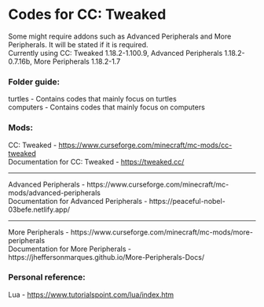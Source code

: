 # Codes for CC: Tweaked
Some might require addons such as Advanced Peripherals and More Peripherals. It will be stated if it is required.
<br>
Currently using CC: Tweaked 1.18.2-1.100.9, Advanced Peripherals 1.18.2-0.7.16b, More Peripherals 1.18.2-1.7

### Folder guide:
turtles - Contains codes that mainly focus on turtles
<br>
computers - Contains codes that mainly focus on computers

### Mods:
CC: Tweaked - https://www.curseforge.com/minecraft/mc-mods/cc-tweaked
<br>
Documentation for CC: Tweaked - https://tweaked.cc/
<br>
<hr>
Advanced Peripherals - https://www.curseforge.com/minecraft/mc-mods/advanced-peripherals
<br>
Documentation for Advanced Peripherals - https://peaceful-nobel-03befe.netlify.app/
<br>
<hr>
More Peripherals - https://www.curseforge.com/minecraft/mc-mods/more-peripherals
<br>
Documentation for More Peripherals - https://jheffersonmarques.github.io/More-Peripherals-Docs/

### Personal reference:
Lua - https://www.tutorialspoint.com/lua/index.htm